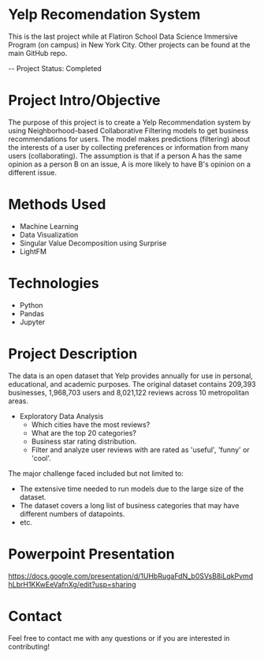 # Yelp Recomendation System
This is the last project while at Flatiron School Data Science Immersive Program (on campus) in New York City. Other projects can be found at the main GitHub repo.

-- Project Status: Completed

# Project Intro/Objective
The purpose of this project is to create a Yelp Recommendation system by using Neighborhood-based Collaborative Filtering models to get business recommendations for users. The model makes predictions (filtering) about the interests of a user by collecting preferences or information from many users (collaborating). The assumption is that if a person A has the same opinion as a person B on an issue, A is more likely to have B's opinion on a different issue.

# Methods Used
* Machine Learning
* Data Visualization
* Singular Value Decomposition using Surprise
* LightFM

# Technologies
* Python
* Pandas
* Jupyter

# Project Description
The data is an open dataset that Yelp provides annually for use in personal, educational, and academic purposes. The original dataset contains 209,393 businesses, 1,968,703 users and 8,021,122 reviews across 10 metropolitan areas. 
* Exploratory Data Analysis
  * Which cities have the most reviews?
  * What are the top 20 categories?
  * Business star rating distribution.
  * Filter and analyze user reviews with are rated as 'useful', 'funny' or 'cool'.

The major challenge faced included but not limited to:
* The extensive time needed to run models due to the large size of the dataset.
* The dataset covers a long list of business categories that may have different numbers of datapoints.
* etc.

# Powerpoint Presentation
https://docs.google.com/presentation/d/1UHbRugaFdN_b0SVsB8iLqkPvmdhLbrH1KKwEeVafnXg/edit?usp=sharing

# Contact
Feel free to contact me with any questions or if you are interested in contributing!
